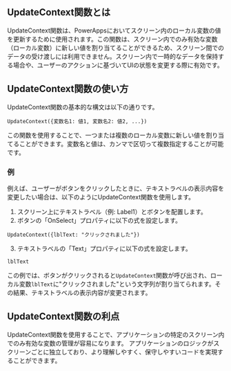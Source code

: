 ## UpdateContext関数とは

UpdateContext関数は、PowerAppsにおいてスクリーン内のローカル変数の値を更新するために使用されます。この関数は、スクリーン内でのみ有効な変数（ローカル変数）に新しい値を割り当てることができるため、スクリーン間でのデータの受け渡しには利用できません。スクリーン内で一時的なデータを保持する場合や、ユーザーのアクションに基づいてUIの状態を変更する際に有効です。

## UpdateContext関数の使い方

UpdateContext関数の基本的な構文は以下の通りです。

```plaintext
UpdateContext({変数名1: 値1, 変数名2: 値2, ...})
```

この関数を使用することで、一つまたは複数のローカル変数に新しい値を割り当てることができます。変数名と値は、カンマで区切って複数指定することが可能です。

### 例

例えば、ユーザーがボタンをクリックしたときに、テキストラベルの表示内容を変更したい場合は、以下のようにUpdateContext関数を使用します。

1. スクリーン上にテキストラベル（例: Label1）とボタンを配置します。
2. ボタンの「OnSelect」プロパティに以下の式を設定します。

```plaintext
UpdateContext({lblText: "クリックされました"})
```

3. テキストラベルの「Text」プロパティに以下の式を設定します。

```plaintext
lblText
```

この例では、ボタンがクリックされると`UpdateContext`関数が呼び出され、ローカル変数`lblText`に"クリックされました"という文字列が割り当てられます。その結果、テキストラベルの表示内容が変更されます。

## UpdateContext関数の利点

UpdateContext関数を使用することで、アプリケーションの特定のスクリーン内でのみ有効な変数の管理が容易になります。
アプリケーションのロジックがスクリーンごとに独立しており、より理解しやすく、保守しやすいコードを実現することができます。
